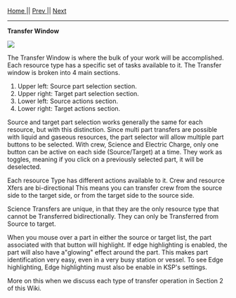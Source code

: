 [Home ](https://github.com/PapaJoesSoup/ShipManifest/wiki)|| [Prev ](https://github.com/PapaJoesSoup/ShipManifest/wiki/1.2---Manifest-Window)|| [Next](https://github.com/PapaJoesSoup/ShipManifest/wiki/1.4---Settings-WIndow)
***
**Transfer Window**

![](http://i.imgur.com/EK87NS9.png)

The Transfer Window is where the bulk of your work will be accomplished.  Each resource type has a specific set of tasks available to it.  The Transfer window is broken into 4 main sections.   

1.  Upper left:  Source part selection section.
2.  Upper right: Target part selection section.
3.  Lower left:  Source actions section.
4.  Lower right: Target actions section.

Source and target part selection works generally the same for each resource, but with this distinction.  Since multi part transfers are possible with liquid and gaseous resources, the part selector will allow multiple part buttons to be selected.  With crew, Science and Electric Charge, only one button can be active on each side (Source/Target) at a time.  They work as toggles, meaning if you click on a previously selected part, it will be deselected.

Each resource Type has different actions available to it.  Crew and resource Xfers are bi-directional  This means you can transfer crew from the source side to the target side, or from the target side to the source side.

Science Transfers are unique, in that they are the only resource type that cannot be Transferred bidirectionally.  They can only be Transferred from Source to target.

When you mouse over a part in either the source or target list, the part associated with that button will highlight.  If edge highlighting is enabled, the part will also have a"glowing" effect around the part.  This makes part identification very easy, even in a very busy station or vessel.  To see Edge highlighting, Edge highlighting must also be enable in KSP's settings.

More on this when we discuss each type of transfer operation in Section 2 of this Wiki.

